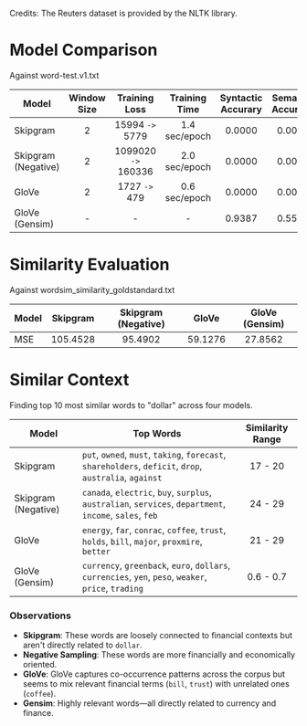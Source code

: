 Credits: The Reuters dataset is provided by the NLTK library.

# Model Comparison

Against word-test.v1.txt

| Model               | Window Size | Training Loss       |  Training Time  | Syntactic Accurary | Semantic Accuracy | Spearman Correlation |
| ------------------- | :---------: | :-----------------: | :-------------: | :----------------: | :---------------: | :------------------: |
| Skipgram            |      2      | 15994   `->` 5779   |  1.4 sec/epoch  |     0.0000         |     0.0000        |       -0.4524        |
| Skipgram (Negative) |      2      | 1099020 `->` 160336 |  2.0 sec/epoch  |     0.0000         |     0.0000        |       -0.1667        |
| GloVe               |      2      | 1727    `->` 479    |  0.6 sec/epoch  |     0.0000         |     0.0000        |       -0.0714        |
| GloVe (Gensim)      |      -      | -                   |  -              |     0.9387         |     0.5545        |        0.6019        |

# Similarity Evaluation

Against wordsim_similarity_goldstandard.txt

| Model | Skipgram | Skipgram (Negative) | GloVe   | GloVe (Gensim) |
| ----- | :------: | :-----------------: | :-----: | :------------: |
|  MSE  | 105.4528 | 95.4902             | 59.1276 | 27.8562        |

# Similar Context

Finding top 10 most similar words to "dollar" across four models.

| Model | Top Words | Similarity Range |
| ----- | --------- | :--------------: |
| Skipgram | `put`, `owned`, `must`, `taking`, `forecast`, `shareholders`, `deficit`, `drop`, `australia`, `against` | 17 - 20 |
| Skipgram (Negative) | `canada`, `electric`, `buy`, `surplus`, `australian`, `services`, `department`, `income`, `sales`, `feb` | 24 - 29 |
| GloVe | `energy`, `far`, `conrac`, `coffee`, `trust`, `holds`, `bill`, `major`, `proxmire`, `better` | 21 - 29 |
| GloVe (Gensim) | `currency`, `greenback`, `euro`, `dollars`, `currencies`, `yen`, `peso`, `weaker`, `price`, `trading` | 0.6 - 0.7 |

### Observations
- **Skipgram**: These words are loosely connected to financial contexts but aren't directly related to `dollar`.
- **Negative Sampling**: These words are more financially and economically oriented.
- **GloVe**: GloVe captures co-occurrence patterns across the corpus but seems to mix relevant financial terms (`bill`, `trust`) with unrelated ones (`coffee`).
- **Gensim**: Highly relevant words—all directly related to currency and finance.